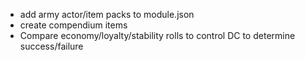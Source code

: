 - add army actor/item packs to module.json
- create compendium items
- Compare economy/loyalty/stability rolls to control DC to determine success/failure
